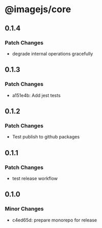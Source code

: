 # @imagejs/core

## 0.1.4

### Patch Changes

- degrade internal operations gracefully

## 0.1.3

### Patch Changes

- a151e4b: Add jest tests

## 0.1.2

### Patch Changes

- Test publish to github packages

## 0.1.1

### Patch Changes

- test release workflow

## 0.1.0

### Minor Changes

- c4ed65d: prepare monorepo for release
